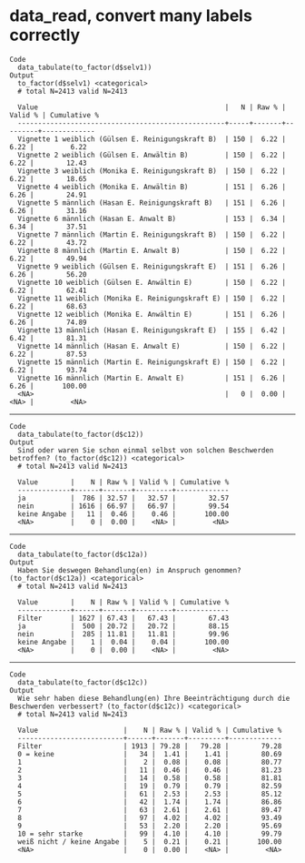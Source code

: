 # data_read, convert many labels correctly

    Code
      data_tabulate(to_factor(d$selv1))
    Output
      to_factor(d$selv1) <categorical>
      # total N=2413 valid N=2413
      
      Value                                              |   N | Raw % | Valid % | Cumulative %
      ---------------------------------------------------+-----+-------+---------+-------------
      Vignette 1 weiblich (Gülsen E. Reinigungskraft B)  | 150 |  6.22 |    6.22 |         6.22
      Vignette 2 weiblich (Gülsen E. Anwältin B)         | 150 |  6.22 |    6.22 |        12.43
      Vignette 3 weiblich (Monika E. Reinigungskraft B)  | 150 |  6.22 |    6.22 |        18.65
      Vignette 4 weiblich (Monika E. Anwältin B)         | 151 |  6.26 |    6.26 |        24.91
      Vignette 5 männlich (Hasan E. Reinigungskraft B)   | 151 |  6.26 |    6.26 |        31.16
      Vignette 6 männlich (Hasan E. Anwalt B)            | 153 |  6.34 |    6.34 |        37.51
      Vignette 7 männlich (Martin E. Reinigungskraft B)  | 150 |  6.22 |    6.22 |        43.72
      Vignette 8 männlich (Martin E. Anwalt B)           | 150 |  6.22 |    6.22 |        49.94
      Vignette 9 weiblich (Gülsen E. Reinigungskraft E)  | 151 |  6.26 |    6.26 |        56.20
      Vignette 10 weiblich (Gülsen E. Anwältin E)        | 150 |  6.22 |    6.22 |        62.41
      Vignette 11 weiblich (Monika E. Reinigungskraft E) | 150 |  6.22 |    6.22 |        68.63
      Vignette 12 weiblich (Monika E. Anwältin E)        | 151 |  6.26 |    6.26 |        74.89
      Vignette 13 männlich (Hasan E. Reinigungskraft E)  | 155 |  6.42 |    6.42 |        81.31
      Vignette 14 männlich (Hasan E. Anwalt E)           | 150 |  6.22 |    6.22 |        87.53
      Vignette 15 männlich (Martin E. Reinigungskraft E) | 150 |  6.22 |    6.22 |        93.74
      Vignette 16 männlich (Martin E. Anwalt E)          | 151 |  6.26 |    6.26 |       100.00
      <NA>                                               |   0 |  0.00 |    <NA> |         <NA>

---

    Code
      data_tabulate(to_factor(d$c12))
    Output
      Sind oder waren Sie schon einmal selbst von solchen Beschwerden betroffen? (to_factor(d$c12)) <categorical>
      # total N=2413 valid N=2413
      
      Value        |    N | Raw % | Valid % | Cumulative %
      -------------+------+-------+---------+-------------
      ja           |  786 | 32.57 |   32.57 |        32.57
      nein         | 1616 | 66.97 |   66.97 |        99.54
      keine Angabe |   11 |  0.46 |    0.46 |       100.00
      <NA>         |    0 |  0.00 |    <NA> |         <NA>

---

    Code
      data_tabulate(to_factor(d$c12a))
    Output
      Haben Sie deswegen Behandlung(en) in Anspruch genommen? (to_factor(d$c12a)) <categorical>
      # total N=2413 valid N=2413
      
      Value        |    N | Raw % | Valid % | Cumulative %
      -------------+------+-------+---------+-------------
      Filter       | 1627 | 67.43 |   67.43 |        67.43
      ja           |  500 | 20.72 |   20.72 |        88.15
      nein         |  285 | 11.81 |   11.81 |        99.96
      keine Angabe |    1 |  0.04 |    0.04 |       100.00
      <NA>         |    0 |  0.00 |    <NA> |         <NA>

---

    Code
      data_tabulate(to_factor(d$c12c))
    Output
      Wie sehr haben diese Behandlung(en) Ihre Beeinträchtigung durch die Beschwerden verbessert? (to_factor(d$c12c)) <categorical>
      # total N=2413 valid N=2413
      
      Value                     |    N | Raw % | Valid % | Cumulative %
      --------------------------+------+-------+---------+-------------
      Filter                    | 1913 | 79.28 |   79.28 |        79.28
      0 = keine                 |   34 |  1.41 |    1.41 |        80.69
      1                         |    2 |  0.08 |    0.08 |        80.77
      2                         |   11 |  0.46 |    0.46 |        81.23
      3                         |   14 |  0.58 |    0.58 |        81.81
      4                         |   19 |  0.79 |    0.79 |        82.59
      5                         |   61 |  2.53 |    2.53 |        85.12
      6                         |   42 |  1.74 |    1.74 |        86.86
      7                         |   63 |  2.61 |    2.61 |        89.47
      8                         |   97 |  4.02 |    4.02 |        93.49
      9                         |   53 |  2.20 |    2.20 |        95.69
      10 = sehr starke          |   99 |  4.10 |    4.10 |        99.79
      weiß nicht / keine Angabe |    5 |  0.21 |    0.21 |       100.00
      <NA>                      |    0 |  0.00 |    <NA> |         <NA>

